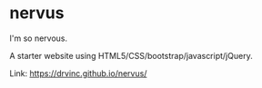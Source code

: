# nervus
I'm so nervous.

A starter website using HTML5/CSS/bootstrap/javascript/jQuery.

Link: https://drvinc.github.io/nervus/
